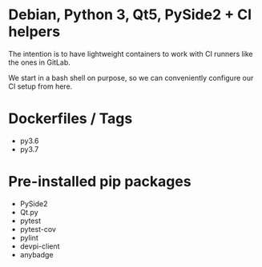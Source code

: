 # Debian, Python 3, Qt5, PySide2 + CI helpers
The intention is to have lightweight containers
to work with CI runners like the ones in GitLab.

We start in a bash shell on purpose, so we can 
conveniently configure our CI setup from here.

# Dockerfiles / Tags
* py3.6
* py3.7


# Pre-installed pip packages
* PySide2
* Qt.py
* pytest
* pytest-cov
* pylint
* devpi-client
* anybadge
